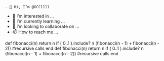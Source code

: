     - 👋 Hi, I’m @GCC1111
- 👀 I’m interested in ...
- 🌱 I’m currently learning ...
- 💞️ I’m looking to collaborate on ...
- 📫 How to reach me ...

<!---
GCC1111/GCC1111 is a ✨ special ✨ repository because its `README.md` (this file) appears on your GitHub profile.
You can click the Preview link to take a look at your changes.
--->
def fibonacci(n)
  return n if ( 0..1 ).include? n
  (fibonacci(n - 1) + fibonacci(n - 2)) #recursive calls
end
def fibonacci(n)
  return n if ( 0..1 ).include? n
  (fibonacci(n - 1) + fibonacci(n - 2)) #recursive calls
end
